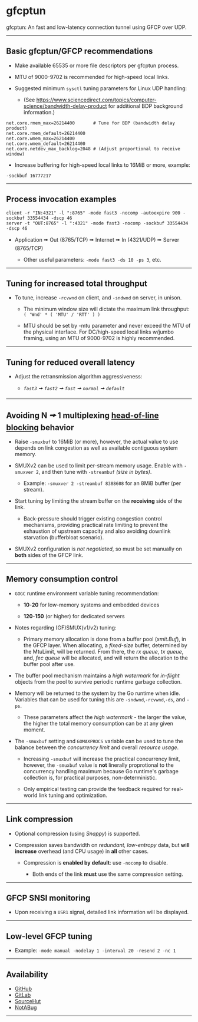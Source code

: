 # gfcptun

gfcptun: An fast and low-latency connection tunnel using GFCP over UDP.

---

## Basic gfcptun/GFCP recommendations

- Make available 65535 or more file descriptors per gfcptun process.

- MTU of 9000-9702 is recommended for high-speed local links.

- Suggested minimum `sysctl` tuning parameters for Linux UDP handling:

  - (See
    <https://www.sciencedirect.com/topics/computer-science/bandwidth-delay-product>
    for additional BDP background information.)

```shell
net.core.rmem_max=26214400       # Tune for BDP (bandwidth delay product)
net.core.rmem_default=26214400
net.core.wmem_max=26214400
net.core.wmem_default=26214400
net.core.netdev_max_backlog=2048 # (Adjust proportional to receive window)
```

- Increase buffering for high-speed local links to 16MiB or more, example:

```text
-sockbuf 16777217
```

---

## Process invocation examples

```shell
client -r "IN:4321" -l ":8765" -mode fast3 -nocomp -autoexpire 900 -sockbuf 33554434 -dscp 46
server -t "OUT:8765" -l ":4321" -mode fast3 -nocomp -sockbuf 33554434 -dscp 46
```

- Application 🠚 Out (8765/TCP) 🠚 Internet 🠚 In (4321/UDP) 🠚 Server (8765/TCP)

  - Other useful parameters: `-mode fast3 -ds 10 -ps 3`, etc.

---

## Tuning for increased total throughput

- To tune, increase `-rcvwnd` on client, and `-sndwnd` on server, in unison.

  - The minimum window size will dictate the maximum link throughput:
    `( 'Wnd' * ( 'MTU' / 'RTT' ) )`

  - MTU should be set by -mtu parameter and never exceed the MTU of the physical
    interface. For DC/high-speed local links w/jumbo framing, using an MTU of
    9000-9702 is highly recommended.

---

## Tuning for reduced overall latency

- Adjust the retransmission algorithm aggressiveness:

  - _`fast3` *🠚* `fast2` *🠚* `fast` *🠚* `normal` *🠚* `default`_

---

## Avoiding **N** _🠚_ **1** multiplexing [head-of-line blocking](https://www.sciencedirect.com/topics/computer-science/head-of-line-blocking) behavior

- Raise `-smuxbuf` to 16MiB (or more), however, the actual value to use depends
  on link congestion as well as available contiguous system memory.

- SMUXv2 can be used to limit per-stream memory usage. Enable with `-smuxver 2`,
  and then tune with `-streambuf` _(size in bytes)_.

  - Example: `-smuxver 2 -streambuf 8388608` for an 8MiB buffer (per stream).

- Start tuning by limiting the stream buffer on the **receiving** side of the
  link.

  - Back-pressure should trigger existing congestion control mechanisms,
    providing practical rate limiting to prevent the exhaustion of upstream
    capacity and also avoiding downlink starvation (bufferbloat scenario).

- SMUXv2 configuration is _not negotiated_, so must be set manually on **both**
  sides of the GFCP link.

---

## Memory consumption control

- `GOGC` runtime environment variable tuning recommendation:

  - **10**-**20** for low-memory systems and embedded devices

  - **120**-**150** (or higher) for dedicated servers

- Notes regarding (GF)SMUX(v1/v2) tuning:

  - Primary memory allocation is done from a buffer pool (_xmit.Buf_), in the
    GFCP layer. When allocating, a _fixed-size_ buffer, determined by the
    MtuLimit, will be returned. From there, the _rx queue_, _tx queue_, and,
    _fec queue_ will be allocated, and will return the allocation to the buffer
    pool after use.

- The buffer pool mechanism maintains a _high watermark_ for _in-flight_ objects
  from the pool to survive periodic runtime garbage collection.

- Memory will be returned to the system by the Go runtime when idle. Variables
  that can be used for tuning this are `-sndwnd`,`-rcvwnd`,`-ds`, and `-ps`.

  - These parameters affect the _high watermark_ - the larger the value, the
    higher the total memory consumption can be at any given moment.

- The `-smuxbuf` setting and `GOMAXPROCS` variable can be used to tune the
  balance between the _concurrency limit_ and overall _resource usage_.

  - Increasing `-smuxbuf` will increase the practical concurrency limit,
    however, the `-smuxbuf` value is **not** linerally proprotional to the
    concurrency handling maximum because Go runtime's garbage collection is, for
    practical purposes, non-deterministic.

  - Only empirical testing can provide the feedback required for real-world link
    tuning and optimization.

---

## Link compression

- Optional compression (using _Snappy_) is supported.

- Compression saves bandwidth on _redundant, low-entropy_ data, but **will**
  **increase** overhead (and CPU usage) in **all** other cases.

  - Compression is **enabled by default**: use `-nocomp` to disable.

    - Both ends of the link **must** use the same compression setting.

---

## GFCP SNSI monitoring

- Upon receiving a `USR1` signal, detailed link information will be displayed.

---

## Low-level GFCP tuning

- Example: `-mode manual -nodelay 1 -interval 20 -resend 2 -nc 1`

---

## Availability

- [GitHub](https://github.com/johnsonjh/gfcptun)
- [GitLab](https://gitlab.com/johnsonjh/gfcptun)
- [SourceHut](https://sr.ht/~trn/gfcptun)
- [NotABug](https://notabug.org/trn/gfcptun)

---
